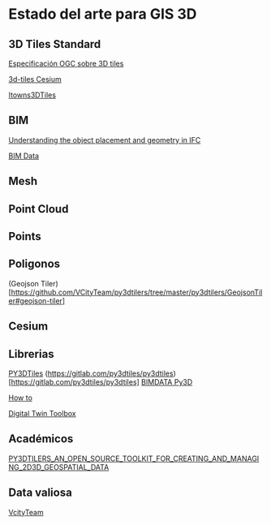# Estado del arte para GIS 3D

## 3D Tiles Standard
[Especificación OGC sobre 3D tiles](https://docs.ogc.org/cs/22-025r4/22-025r4.html#toc12)

[3d-tiles Cesium](https://github.com/CesiumGS/3d-tiles)

[Itowns3DTiles](https://github.com/VCityTeam/UD-SV/blob/master/ImplementationKnowHow/iTowns3Dtiles.md)

## BIM
[Understanding the object placement and geometry in IFC](https://github.com/VCityTeam/py3dtilers/blob/master/py3dtilers/IfcTiler/IFC_Geometry.md)

[BIM Data](https://developers.bimdata.io/viewer/#introduction)

## Mesh

## Point Cloud

## Points

## Poligonos
(Geojson Tiler)[https://github.com/VCityTeam/py3dtilers/tree/master/py3dtilers/GeojsonTiler#geojson-tiler]
## Cesium


## Librerias
[PY3DTiles](https://py3dtiles.org/)  (https://gitlab.com/py3dtiles/py3dtiles)[https://gitlab.com/py3dtiles/py3dtiles]
[BIMDATA Py3D](https://github.com/bimdata/py3dtiles)

[How to](https://github.com/VCityTeam/UD-SV/tree/master/ImplementationKnowHow)

[Digital Twin Toolbox](https://github.com/geosolutions-it/digital-twin-toolbox/wiki)



## Académicos
[PY3DTILERS_AN_OPEN_SOURCE_TOOLKIT_FOR_CREATING_AND_MANAGING_2D3D_GEOSPATIAL_DATA](https://www.researchgate.net/publication/364580688_PY3DTILERS_AN_OPEN_SOURCE_TOOLKIT_FOR_CREATING_AND_MANAGING_2D3D_GEOSPATIAL_DATA/fulltext/63533ec08d4484154a20ffec/PY3DTILERS-AN-OPEN-SOURCE-TOOLKIT-FOR-CREATING-AND-MANAGING-2D-3D-GEOSPATIAL-DATA.pdf?origin=publication_detail&_tp=eyJjb250ZXh0Ijp7ImZpcnN0UGFnZSI6InB1YmxpY2F0aW9uIiwicGFnZSI6InB1YmxpY2F0aW9uRG93bmxvYWQiLCJwcmV2aW91c1BhZ2UiOiJwdWJsaWNhdGlvbiJ9fQ&__cf_chl_tk=vNTeM066rAPAMzCKRg6uVG0zsVVj3vv.cKXRnBt1DGQ-1741260458-1.0.1.1-erIdVL1ezj1rLSGwD3sB.Vj0IUhlO0D1j2gh_2xnkIQ)

## Data valiosa
[VcityTeam](https://github.com/VCityTeam)
